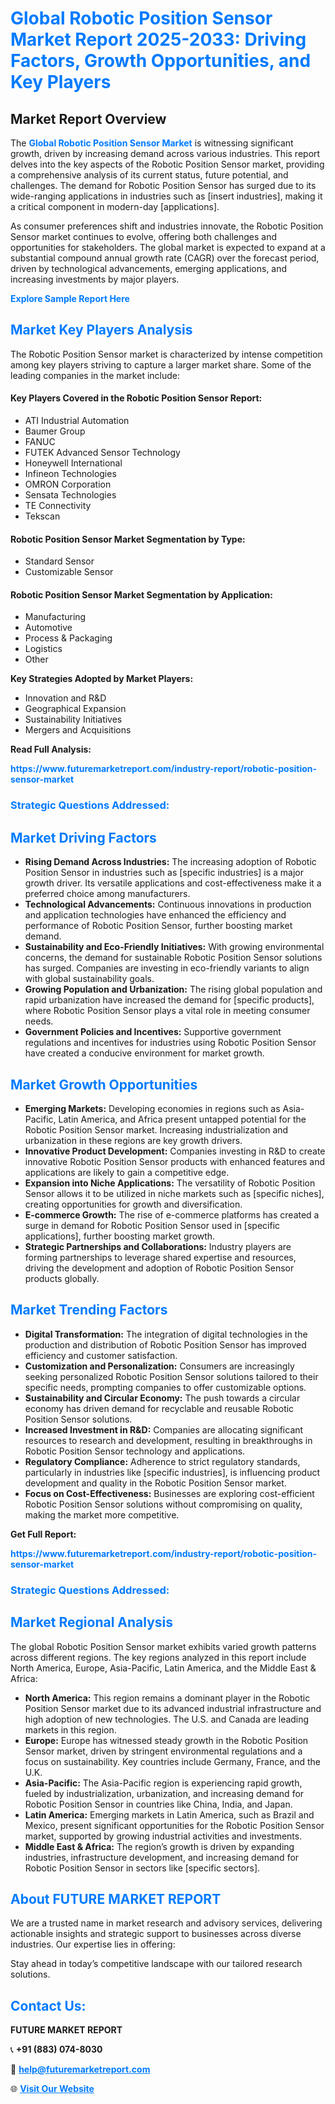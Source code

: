 <h1 style="color: #007BFF;">Global Robotic Position Sensor Market Report 2025-2033: Driving Factors, Growth Opportunities, and Key Players</h1>

<section id="overview">
<h2>Market Report Overview</h2>
<p>The <a href="https://www.futuremarketreport.com/industry-report/robotic-position-sensor-market" style="color: #007BFF; text-decoration: none;"><strong>Global Robotic Position Sensor Market</strong></a> is witnessing significant growth, driven by increasing demand across various industries. This report delves into the key aspects of the Robotic Position Sensor market, providing a comprehensive analysis of its current status, future potential, and challenges. The demand for Robotic Position Sensor has surged due to its wide-ranging applications in industries such as [insert industries], making it a critical component in modern-day [applications].</p>
<p>As consumer preferences shift and industries innovate, the Robotic Position Sensor market continues to evolve, offering both challenges and opportunities for stakeholders. The global market is expected to expand at a substantial compound annual growth rate (CAGR) over the forecast period, driven by technological advancements, emerging applications, and increasing investments by major players.</p>
</section>

<section id="overview">
<p><a href="https://www.futuremarketreport.com/request-sample/reportId=115361" style="color: #007BFF; text-decoration: none;"><strong>Explore Sample Report Here</strong></a></p>
</section>

<section id="key-players">
<h2 style="color: #007BFF;">Market Key Players Analysis</h2>
<p>The Robotic Position Sensor market is characterized by intense competition among key players striving to capture a larger market share. Some of the leading companies in the market include:</p>
<h4>Key Players Covered in the Robotic Position Sensor Report:</h4>
<ul><li>ATI Industrial Automation</li><li>Baumer Group</li><li>FANUC</li><li>FUTEK Advanced Sensor Technology</li><li>Honeywell International</li><li>Infineon Technologies</li><li>OMRON Corporation</li><li>Sensata Technologies</li><li>TE Connectivity</li><li>Tekscan</li></ul>
<h4>Robotic Position Sensor Market Segmentation by Type:</h4>
<ul><li>Standard Sensor</li><li>Customizable Sensor</li></ul>

<h4>Robotic Position Sensor Market Segmentation by Application:</h4>
<ul><li>Manufacturing</li><li>Automotive</li><li>Process &amp; Packaging</li><li>Logistics</li><li>Other</li></ul>
<p><strong>Key Strategies Adopted by Market Players:</strong></p>
<ul>
<li>Innovation and R&D</li>
<li>Geographical Expansion</li>
<li>Sustainability Initiatives</li>
<li>Mergers and Acquisitions</li>
</ul>
</section>

<section>
<p><strong>Read Full Analysis: </strong></p><a href="https://www.futuremarketreport.com/industry-report/robotic-position-sensor-market" style="color: #007BFF; text-decoration: none;"><strong>https://www.futuremarketreport.com/industry-report/robotic-position-sensor-market</strong></a>
<h3 style="color: #007BFF;">Strategic Questions Addressed:</h3>
</section>

<section id="driving-factors">
<h2 style="color: #007BFF;">Market Driving Factors</h2>
<ul>
<li><strong>Rising Demand Across Industries:</strong> The increasing adoption of Robotic Position Sensor in industries such as [specific industries] is a major growth driver. Its versatile applications and cost-effectiveness make it a preferred choice among manufacturers.</li>
<li><strong>Technological Advancements:</strong> Continuous innovations in production and application technologies have enhanced the efficiency and performance of Robotic Position Sensor, further boosting market demand.</li>
<li><strong>Sustainability and Eco-Friendly Initiatives:</strong> With growing environmental concerns, the demand for sustainable Robotic Position Sensor solutions has surged. Companies are investing in eco-friendly variants to align with global sustainability goals.</li>
<li><strong>Growing Population and Urbanization:</strong> The rising global population and rapid urbanization have increased the demand for [specific products], where Robotic Position Sensor plays a vital role in meeting consumer needs.</li>
<li><strong>Government Policies and Incentives:</strong> Supportive government regulations and incentives for industries using Robotic Position Sensor have created a conducive environment for market growth.</li>
</ul>
</section>

<section id="growth-opportunities">
<h2 style="color: #007BFF;">Market Growth Opportunities</h2>
<ul>
<li><strong>Emerging Markets:</strong> Developing economies in regions such as Asia-Pacific, Latin America, and Africa present untapped potential for the Robotic Position Sensor market. Increasing industrialization and urbanization in these regions are key growth drivers.</li>
<li><strong>Innovative Product Development:</strong> Companies investing in R&D to create innovative Robotic Position Sensor products with enhanced features and applications are likely to gain a competitive edge.</li>
<li><strong>Expansion into Niche Applications:</strong> The versatility of Robotic Position Sensor allows it to be utilized in niche markets such as [specific niches], creating opportunities for growth and diversification.</li>
<li><strong>E-commerce Growth:</strong> The rise of e-commerce platforms has created a surge in demand for Robotic Position Sensor used in [specific applications], further boosting market growth.</li>
<li><strong>Strategic Partnerships and Collaborations:</strong> Industry players are forming partnerships to leverage shared expertise and resources, driving the development and adoption of Robotic Position Sensor products globally.</li>
</ul>
</section>

<section id="trending-factors">
<h2 style="color: #007BFF;">Market Trending Factors</h2>
<ul>
<li><strong>Digital Transformation:</strong> The integration of digital technologies in the production and distribution of Robotic Position Sensor has improved efficiency and customer satisfaction.</li>
<li><strong>Customization and Personalization:</strong> Consumers are increasingly seeking personalized Robotic Position Sensor solutions tailored to their specific needs, prompting companies to offer customizable options.</li>
<li><strong>Sustainability and Circular Economy:</strong> The push towards a circular economy has driven demand for recyclable and reusable Robotic Position Sensor solutions.</li>
<li><strong>Increased Investment in R&D:</strong> Companies are allocating significant resources to research and development, resulting in breakthroughs in Robotic Position Sensor technology and applications.</li>
<li><strong>Regulatory Compliance:</strong> Adherence to strict regulatory standards, particularly in industries like [specific industries], is influencing product development and quality in the Robotic Position Sensor market.</li>
<li><strong>Focus on Cost-Effectiveness:</strong> Businesses are exploring cost-efficient Robotic Position Sensor solutions without compromising on quality, making the market more competitive.</li>
</ul>
</section>

<section>
<p><strong>Get Full Report: </strong></p><a href="https://www.futuremarketreport.com/industry-report/robotic-position-sensor-market" style="color: #007BFF; text-decoration: none;"><strong>https://www.futuremarketreport.com/industry-report/robotic-position-sensor-market</strong></a>
<h3 style="color: #007BFF;">Strategic Questions Addressed:</h3>
</section>


<section id="regional-analysis">
<h2 style="color: #007BFF;">Market Regional Analysis</h2>
<p>The global Robotic Position Sensor market exhibits varied growth patterns across different regions. The key regions analyzed in this report include North America, Europe, Asia-Pacific, Latin America, and the Middle East & Africa:</p>
<ul>
<li><strong>North America:</strong> This region remains a dominant player in the Robotic Position Sensor market due to its advanced industrial infrastructure and high adoption of new technologies. The U.S. and Canada are leading markets in this region.</li>
<li><strong>Europe:</strong> Europe has witnessed steady growth in the Robotic Position Sensor market, driven by stringent environmental regulations and a focus on sustainability. Key countries include Germany, France, and the U.K.</li>
<li><strong>Asia-Pacific:</strong> The Asia-Pacific region is experiencing rapid growth, fueled by industrialization, urbanization, and increasing demand for Robotic Position Sensor in countries like China, India, and Japan.</li>
<li><strong>Latin America:</strong> Emerging markets in Latin America, such as Brazil and Mexico, present significant opportunities for the Robotic Position Sensor market, supported by growing industrial activities and investments.</li>
<li><strong>Middle East & Africa:</strong> The region’s growth is driven by expanding industries, infrastructure development, and increasing demand for Robotic Position Sensor in sectors like [specific sectors].</li>
</ul>
</section>

<footer>
<h2 style="color: #007BFF;">About FUTURE MARKET REPORT</h2>
<p>We are a trusted name in market research and advisory services, delivering actionable insights and strategic support to businesses across diverse industries. Our expertise lies in offering:</p>

<p>Stay ahead in today’s competitive landscape with our tailored research solutions.</p>

<h2 style="color: #007BFF;">Contact Us:</h2>
<p><strong>FUTURE MARKET REPORT</strong></p>
<p>📞 <strong>+91 (883) 074-8030</strong></p>
<p>📧 <strong><a href="mailto:help@futuremarketreport.com" style="color: #007BFF;">help@futuremarketreport.com</a></strong></p>
<p>🌐 <strong><a href="https://www.futuremarketreport.com/" style="color: #007BFF;">Visit Our Website</a></strong></p>
</footer>